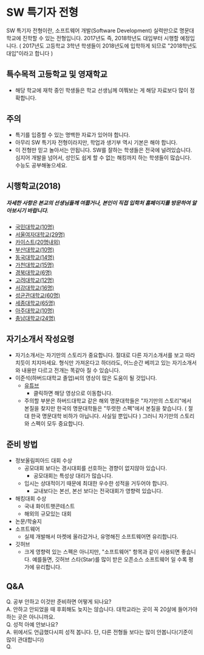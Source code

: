 # SW 특기자 전형
SW 특기자 전형이란, 소프트웨어 개발(Software Development) 실력만으로 명문대학교에 진학할 수 있는 전형입니다. 2017년도 즉, 2018학년도 대입부터 시행할 예정입니다. ( 2017년도 고등학교 3학년 학생들이 2018년도에 입학하게 되므로 "2018학년도 대입"이라고 합니다 )

## 특수목적 고등학교 및 영재학교
- 해당 학교에 재학 중인 학생들은 학교 선생님께 여쭤보는 게 해당 자료보다 많이 정확합니다.

## 주의
- 특기를 입증할 수 있는 명백한 자료가 있어야 합니다.
- 아무리 SW 특기자 전형이라지만, 학업과 생기부 역시 기본은 해야 합니다.
- 이 전형만 믿고 놀아서는 안됩니다. SW를 잘하는 학생들은 전국에 널려있습니다. 심지어 개발을 넘어서, 성인도 쉽게 할 수 없는 해킹까지 하는 학생들이 많습니다. 수능도 공부해놓으세요.

## 시행학교(2018)
##### 자세한 사항은 본교의 선생님들께 여쭙거나, 본인이 직접 입학처 홈페이지를 방문하여 알아보시기 바랍니다.
- [국민대학교(10명)](http://admission.kookmin.ac.kr/)
- [서울여자대학교(29명)](http://admission.swu.ac.kr/intro9.html)
- [카이스트(20명내외)](https://www.kaist.ac.kr/html/kr/admission/admission_0201.html)
- [부산대학교(10명)](https://go.pusan.ac.kr/intro.asp)
- [동국대학교(14명)](https://ipsi.dongguk.edu/)
- [가천대학교(15명)](http://admission.gachon.ac.kr/kyungwon/)
- [경북대학교(6명)](https://ipsi1.knu.ac.kr/ipsi1/main/index.jsp)
- [고려대학교(12명)](https://oku.korea.ac.kr/intro/index.jsp)
- [서강대학교(16명)](http://www.sogang.ac.kr/admin/grad_01.html)
- [성균관대학교(60명)](http://admission.skku.edu/)
- [세종대학교(65명)](https://ipsi.sejong.ac.kr/)
- [아주대학교(10명)](http://www.iajou.ac.kr/intro/intro.asp)
- [충남대학교(24명)](http://plus.cnu.ac.kr/html/kr/)

## 자기소개서 작성요령
- 자기소개서는 자기만의 스토리가 중요합니다. 절대로 다른 자기소개서를 보고 따라치듯이 치지마세요. 형식만 가져온다고 하더라도, 어느순간 베끼고 있는 자기소개서와 내용만 다르고 전개는 똑같아 질 수 있습니다.
- 이준석(하버드대학교 졸업)씨의 영상이 많은 도움이 될 것입니다.
	- [유튜브](https://youtu.be/GpsN92baVnA)
		- 클릭하면 해당 영상으로 이동합니다.
	- 주의할 부분은 하버드대학교 같은 해외 명문대학들은 "자기만의 스토리"에서 본질을 찾지만 한국의 명문대학들은 "뚜렷한 스펙"에서 본질을 찾습니다. ( 절대 한국 명문대학 비하가 아닙니다. 사실일 뿐입니다 ) 그러니 자기만의 스토리와 스펙이 모두 중요합니다.

## 준비 방법
- 정보올림피아드 대회 수상
	- 공모대회 보다는 경시대회를 선호하는 경향이 없지않아 있습니다.
		- 공모대회는 특성상 대리가 많습니다.  
	- 입시는 상대적이기 때문에 최대한 우수한 성적을 거두어야 합니다.
		- 교내보다는 본선, 본선 보다는 전국대회가 영향력 있습니다. 
- 해킹대회 수상	
	- 국내 화이트햇콘테스트
	- 해외의 규모있는 대회 
- 논문/학술지
- 소프트웨어
	- 실제 개발해서 마켓에 올라갔거나, 유명해진 소프트웨어면 유리합니다.
- 깃허브
	- 크게 영향력 있는 스펙은 아니지만, "소프트웨어" 항목과 같이 사용되면 좋습니다. 예를들면, 깃허브 스타(Star)를 많이 받은 오픈소스 소프트웨어 일 수록 평가에 유리합니다.

## Q&A
Q. 공부 안하고 이것만 준비하면 어떻게 되나요?<br>
A. 안하고 안되었을 때 후회해도 늦지는 않습니다. 대학교라는 곳이 꼭 20살에 들어가야 하는 곳은 아니니까요.<br>
Q. 성적 아예 안보나요?<br>
A. 위에서도 언급했다시피 성적 봅니다. 단, 다른 전형들 보다는 많이 안봅니다(기준이 많이 관대합니다)<br>
Q.


